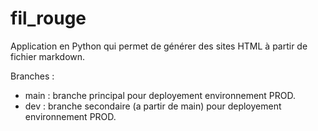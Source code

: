 # fil_rouge
Application en Python qui permet de générer des sites HTML à partir de fichier markdown.

Branches :
* main : branche principal pour deployement environnement PROD.
* dev : branche secondaire (a partir de main) pour deployement environnement PROD.
